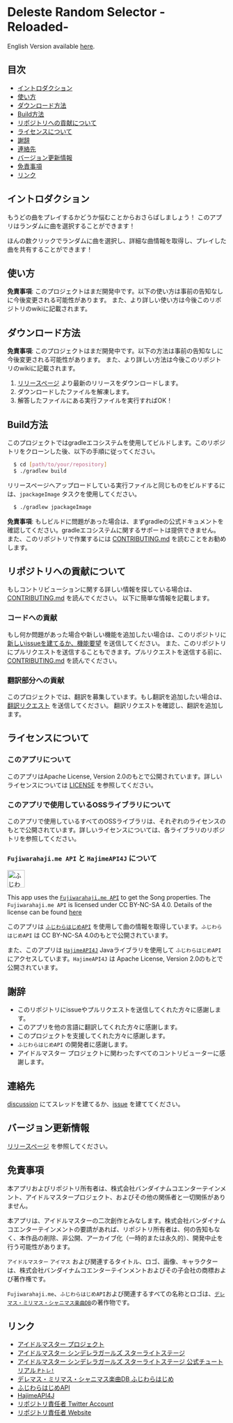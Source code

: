 # Deleste Random Selector -Reloaded-

English Version available [here](../README.md).

## 目次

- [イントロダクション](#イントロダクション)
- [使い方](#使い方)
- [ダウンロード方法](#ダウンロード方法)
- [Build方法](#Build方法)
- [リポジトリへの貢献について](#リポジトリへの貢献について)
- [ライセンスについて](#ライセンスについて)
- [謝辞](#謝辞)
- [連絡先](#連絡先)
- [バージョン更新情報](#バージョン更新情報)
- [免責事項](#免責事項)
- [リンク](#リンク)

## イントロダクション

もうどの曲をプレイするかどうか悩むことからおさらばしましょう！
このアプリはランダムに曲を選択することができます！

ほんの数クリックでランダムに曲を選択し、詳細な曲情報を取得し、プレイした曲を共有することができます！

## 使い方

**免責事項**: このプロジェクトはまだ開発中です。以下の使い方は事前の告知なしに今後変更される可能性があります。
また、より詳しい使い方は今後このリポジトリのwikiに記載されます。

## ダウンロード方法

**免責事項**: このプロジェクトはまだ開発中です。以下の方法は事前の告知なしに今後変更される可能性があります。
また、より詳しい方法は今後このリポジトリのwikiに記載されます。

1. [リリースページ](https://github.com/Secret-Society-Braid/deleste-random-selector-reloaded/releases) より最新のリリースをダウンロードします。
2. ダウンロードしたファイルを解凍します。
3. 解答したファイルにある実行ファイルを実行すればOK！

## Build方法

このプロジェクトではgradleエコシステムを使用してビルドします。このリポジトリをクローンした後、以下の手順に従ってください。

```bash
  $ cd [path/to/your/repository]
  $ ./gradlew build
```

リリースページへアップロードしている実行ファイルと同じものをビルドするには、`jpackageImage` タスクを使用してください。

```bash
  $ ./gradlew jpackageImage
```

**免責事項**: もしビルドに問題があった場合は、まずgradleの公式ドキュメントを確認してください。gradleエコシステムに関するサポートは提供できません。
また、このリポジトリで作業するには [CONTRIBUTING.md](doc/CONTRIBUTING.md) を読むことをお勧めします。

## リポジトリへの貢献について

もしコントリビューションに関する詳しい情報を探している場合は、[CONTRIBUTING.md](doc/CONTRIBUTING.md) を読んでください。
以下に簡単な情報を記載します。

### コードへの貢献

もし何か問題があった場合や新しい機能を追加したい場合は、このリポジトリに [新しいissueを建てるか、機能要望](https://github.com/Secret-Society-Braid/deleste-random-selector-reloaded/issues/new/choose) を送信してください。
また、このリポジトリにプルリクエストを送信することもできます。プルリクエストを送信する前に、[CONTRIBUTING.md](doc/CONTRIBUTING.md) を読んでください。

### 翻訳部分への貢献

このプロジェクトでは、翻訳を募集しています。もし翻訳を追加したい場合は、[翻訳リクエスト](https://github.com/Secret-Society-Braid/deleste-random-selector-reloaded/issues/new/choose) を送信してください。
翻訳リクエストを確認し、翻訳を追加します。

## ライセンスについて

### このアプリについて

このアプリはApache License, Version 2.0のもとで公開されています。詳しいライセンスについては [LICENSE](LICENSE) を参照してください。

### このアプリで使用しているOSSライブラリについて

このアプリで使用しているすべてのOSSライブラリは、それぞれのライセンスのもとで公開されています。詳しいライセンスについては、各ライブラリのリポジトリを参照してください。

### `Fujiwarahaji.me API` と `HajimeAPI4J` について

<img src="https://api.fujiwarahaji.me/logo" width="40" alt="ふじわらはじめAPI ロゴマーク">

This app uses the [`Fujiwarahaji.me API`](https://fujiwarahaji.me/api/doc/) to get the Song properties. The `Fujiwarahaji.me API` is licensed under CC BY-NC-SA 4.0.
Details of the license can be found [here](https://fujiwarahaji.me/api/doc/)

このアプリは [`ふじわらはじめAPI`](https://fujiwarahaji.me/api/doc/) を使用して曲の情報を取得しています。`ふじわらはじめAPI` は CC BY-NC-SA 4.0のもとで公開されています。

また、このアプリは [`HajimeAPI4J`](https://github.com/Secret-Society-Braid/HajimeAPI4J) Javaライブラリを使用して `ふじわらはじめAPI` にアクセスしています。`HajimeAPI4J` は Apache License, Version 2.0のもとで公開されています。

## 謝辞

- このリポジトリにissueやプルリクエストを送信してくれた方々に感謝します。
- このアプリを他の言語に翻訳してくれた方々に感謝します。
- このプロジェクトを支援してくれた方々に感謝します。
- `ふじわらはじめAPI` の開発者に感謝します。
- アイドルマスター プロジェクトに関わったすべてのコントリビューターに感謝します。

## 連絡先

[discussion](https://github.com/Secret-Society-Braid/deleste-random-selector-reloaded/discussions) にてスレッドを建てるか、[issue](https://github.com/Secret-Society-Braid/deleste-random-selector-reloaded/issues/new/choose) を建ててください。

## バージョン更新情報

[リリースページ](https://github.com/Secret-Society-Braid/deleste-random-selector-reloaded/releases) を参照してください。

## 免責事項

本アプリおよびリポジトリ所有者は、株式会社バンダイナムコエンターテインメント、アイドルマスタープロジェクト、およびその他の関係者と一切関係がありません。

本アプリは、アイドルマスターの二次創作とみなします。株式会社バンダイナムコエンターテインメントの要請があれば、リポジトリ所有者は、何の告知もなく、本作品の削除、非公開、アーカイブ化（一時的または永久的）、開発中止を行う可能性があります。

`アイドルマスター` `アイマス` および関連するタイトル、ロゴ、画像、キャラクターは、株式会社バンダイナムコエンターテインメントおよびその子会社の商標および著作権です。

`Fujiwarahaji.me`、`ふじわらはじめAPI`および関連するすべての名称とロゴは、[`デレマス・ミリマス・シャニマス楽曲DB`](https://fujiwarahaji.me)の著作物です。

## リンク

- [アイドルマスター プロジェクト](https://idolmaster.jp/)
- [アイドルマスター シンデレラガールズ スターライトステージ](https://cinderella.idolmaster.jp/sl-stage/)
- [アイドルマスター シンデレラガールズ スターライトステージ 公式チュートリアル `Pトレ!`](https://cinderella.idolmaster.jp/sl-stage/beginner.html)
- [デレマス・ミリマス・シャニマス楽曲DB ふじわらはじめ](https://fujiwarahaji.me)
- [ふじわらはじめAPI](https://fujiwarahaji.me/api/doc/)
- [HajimeAPI4J](https://github.com/Secret-Society-Braid/HajimeAPI4J)
- [リポジトリ責任者 Twitter Account](https://twitter.com/hizumiaoba)
- [リポジトリ責任者 Website](https://hizumiaoba.github.io/Personal-pages/)
